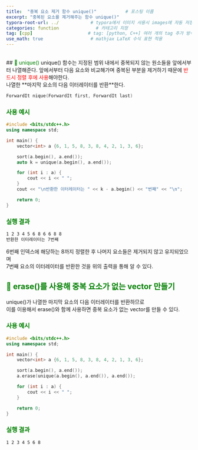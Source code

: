 ```yaml
---
title:  "중복 요소 제거 함수 unique()"           # 포스팅 이름
excerpt: "중복된 요소를 제거해주는 함수 unique()"
typora-root-url: ../            # typora에서 이미지 사용시 images에 자동 저장
categories: function              # 카테고리 지정
tag: [cpp]                     # tag: [python, C++] 여러 개의 tag 추가 방식
use_math: true                  # mathjax LaTeX 수식 표현 적용
---
```


<br>
## <span style = 'color: #008000'>🔎 unique()</span>
unique() 함수는 지정된 범위 내에서 중복되지 않는 원소들을 앞에서부터 나열해준다.  
앞에서부터 다음 요소와 비교해가며 중복된 부분을 제거하기 때문에 <span style = 'color: red'>반드시 정렬 후에 사용</span>해야한다.<br/>
나열한 **마지막 요소의 다음 이터레이터를 반환**한다.

```c++
ForwardIt nique(ForwardIt first, ForwardIt last)
```

### <span style = 'color: #008000'>사용 예시</span>
```c++
#include <bits/stdc++.h>
using namespace std;

int main() {
    vector<int> a {6, 1, 5, 8, 3, 8, 4, 2, 1, 3, 6};

    sort(a.begin(), a.end());
    auto k = unique(a.begin(), a.end());

    for (int i : a) {
        cout << i << " ";
    }
    cout << "\n반환한 이터레이터는 " << k - a.begin() << "번째" << "\n";

    return 0;
}
```

### <span style = 'color: #008000'>실행 결과</span>
```bash
1 2 3 4 5 6 8 6 6 8 8
반환한 이터레이터는 7번째
```

6번째 인덱스에 해당하는 8까지 정렬한 후 나머지 요소들은 제거되지 않고 유지되었으며  
7번째 요소의 이터레이터를 반환한 것을 위의 출력을 통해 알 수 있다.

## <span style = 'color: #008000'>🔎 erase()를 사용해 중복 요소가 없는 vector 만들기</span>
unique()가 나열한 마지막 요소의 다음 이터레이터를 반환하므로  
이를 이용해서 erase()와 함께 사용하면 중복 요소가 없는 vector를 만들 수 있다.

### <span style = 'color: #008000'>사용 예시</span>
```c++
#include <bits/stdc++.h>
using namespace std;

int main() {
    vector<int> a {6, 1, 5, 8, 3, 8, 4, 2, 1, 3, 6};

    sort(a.begin(), a.end());
    a.erase(unique(a.begin(), a.end()), a.end());

    for (int i : a) {
        cout << i << " ";
    }

    return 0;
}
```

### <span style = 'color: #008000'>실행 결과</span>
```bash
1 2 3 4 5 6 8
```